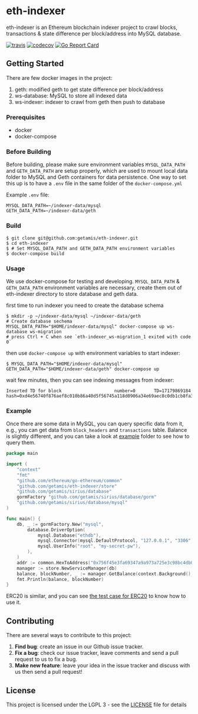 # eth-indexer

eth-indexer is an Ethereum blockchain indexer project to crawl blocks, transactions & state difference per block/address into MySQL database.

[![travis](https://travis-ci.com/getamis/eth-indexer.svg?branch=develop)](https://travis-ci.com/getamis/eth-indexer)
[![codecov](https://codecov.io/gh/getamis/eth-indexer/branch/develop/graph/badge.svg)](https://codecov.io/gh/getamis/eth-indexer)
[![Go Report Card](https://goreportcard.com/badge/github.com/getamis/eth-indexer)](https://goreportcard.com/report/github.com/getamis/eth-indexer)

## Getting Started

There are few docker images in the project:
1. geth: modified geth to get state difference per block/address
2. ws-database: MySQL to store all indexed data
3. ws-indexer: indexer to crawl from geth then push to database

### Prerequisites

* docker
* docker-compose

### Before Building

Before building, please make sure environment variables `MYSQL_DATA_PATH` and `GETH_DATA_PATH` are setup properly, which are used to mount local data folder to MySQL and Geth containers for data persistence.
One way to set this up is to have a `.env` file in the same folder of the `docker-compose.yml`

Example `.env` file:

```
MYSQL_DATA_PATH=~/indexer-data/mysql
GETH_DATA_PATH=~/indexer-data/geth
```

### Build

```shell
$ git clone git@github.com:getamis/eth-indexer.git
$ cd eth-indexer
$ # Set MYSQL_DATA_PATH and GETH_DATA_PATH environment variables
$ docker-compose build
```

### Usage

We use docker-compose for testing and developing. `MYSQL_DATA_PATH` & `GETH_DATA_PATH` environment variables are necessary, create them out of eth-indexer directory to store database and geth data.

first time to run indexer you need to create the database schema

```shell
$ mkdir -p ~/indexer-data/mysql ~/indexer-data/geth
# Create database sechema
MYSQL_DATA_PATH="$HOME/indexer-data/mysql" docker-compose up ws-database ws-migration
# press Ctrl + C when see `eth-indexer_ws-migration_1 exited with code 0`
```

then use `docker-compose up` with environment variables to start indexer:

```shell
$ MYSQL_DATA_PATH="$HOME/indexer-data/mysql" GETH_DATA_PATH="$HOME/indexer-data/geth" docker-compose up
```

wait few minutes, then you can see indexing messages from indexer:

```
Inserted TD for block                    number=0       TD=17179869184 hash=0xd4e56740f876aef8c010b86a40d5f56745a118d0906a34e69aec8c0db1cb8fa3
```

### Example

Once there are some data in MySQL, you can query specific data from it, e.g., you can get data from `block_headers` and `transactions` table. Balance is slightly different, and you can take a look at [example](example) folder to see how to query them.

```go
package main

import (
    "context"
    "fmt"
    "github.com/ethereum/go-ethereum/common"
    "github.com/getamis/eth-indexer/store"
    "github.com/getamis/sirius/database"
    gormFactory "github.com/getamis/sirius/database/gorm"
    "github.com/getamis/sirius/database/mysql"
)

func main() {
    db, _ := gormFactory.New("mysql",
        database.DriverOption(
            mysql.Database("ethdb"),
            mysql.Connector(mysql.DefaultProtocol, "127.0.0.1", "3306"),
            mysql.UserInfo("root", "my-secret-pw"),
        ),
    )
    addr := common.HexToAddress("0x756f45e3fa69347a9a973a725e3c98bc4db0b5a0")
    manager := store.NewServiceManager(db)
    balance, blockNumber, _ := manager.GetBalance(context.Background(), addr, -1)
    fmt.Println(balance, blockNumber)
}
```

ERC20 is similar, and you can see [the test case for ERC20](store/balance_erc20_test.go) to know how to use it.

## Contributing

There are several ways to contribute to this project:

1. **Find bug**: create an issue in our Github issue tracker.
2. **Fix a bug**: check our issue tracker, leave comments and send a pull request to us to fix a bug.
3. **Make new feature**: leave your idea in the issue tracker and discuss with us then send a pull request!

## License

This project is licensed under the LGPL 3 - see the [LICENSE](LICENSE) file for details
